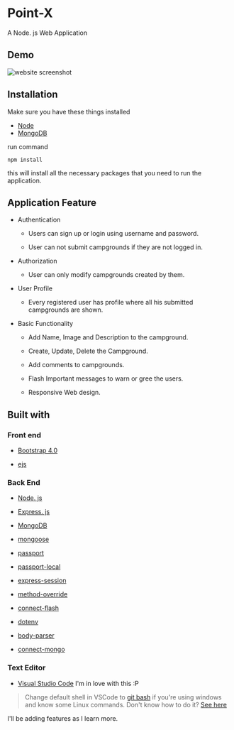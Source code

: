 # Point-X

A Node. js Web Application

## Demo
>

![website screenshot](https://user-images.githubusercontent.com/81413347/165338927-0d794c28-4be8-4020-9887-9587cd4c5f54.jpeg)

## Installation

Make sure you have these things installed
* [Node](https://nodejs.)
* [MongoDB](https://www.mongodb.com/download-center)
    
run command

``` 
npm install
```
this will install all the necessary packages that you need to run the application.




## Application Feature

* Authentication
  
  * Users can sign up or login using username and password.
  
  * User can not submit campgrounds if they are not logged in.

* Authorization 
 
  * User can only modify campgrounds created by them.

* User Profile

  * Every registered user has profile where all his submitted campgrounds are shown.
  
* Basic Functionality

  * Add Name, Image and Description to the campground.

  * Create, Update, Delete the Campground.

  * Add comments to campgrounds.

  * Flash Important messages to warn or gree the users.

  * Responsive Web design.


## Built with 

### Front end

* [Bootstrap 4.0](https://getbootstrap.com)

* [ejs](https://ejs.co/)

### Back End

* [Node. js](https://nodejs.org)

* [Express. js](https://expressjs.com)

* [MongoDB](https://www.mongodb.com/)

* [mongoose](http://mongoosejs.com/)

* [passport](http://www.passportjs.org/)

* [passport-local](https://github.com/jaredhanson/passport-local#passport-local)

* [express-session](https://github.com/expressjs/session#express-session)

* [method-override](https://github.com/expressjs/method-override#method-override)

* [connect-flash](https://github.com/jaredhanson/connect-flash#connect-flash)

* [dotenv](https://www.npmjs.com/package/dotenv)

* [body-parser](https://www.npmjs.com/package/body-parser)

* [connect-mongo](https://www.npmjs.com/package/connect-mongo)

### Text Editor

* [Visual Studio Code](https://code.visualstudio.com/) I'm in love with this :P


>Change default shell in VSCode to [git bash](https://git-scm.com/downloads) if you're using windows and know some Linux commands. Don't know how to do it? [See here](https://stackoverflow.com/questions/44435697/vscode-change-default-terminal)

I'll be adding features as I learn more.